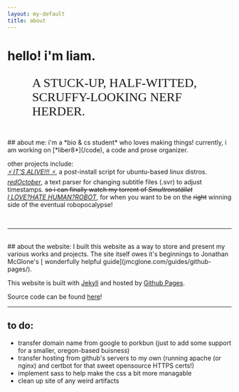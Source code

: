 ```yaml
---
layout: my-default
title: about
---
```


# hello! i'm liam. <object type="image/svg+xml" data="../assets/iconSmile5Optimized.svg"></object>
<!-- <img style="width:65%; padding-left:10%; padding-top:1%;" src="/images/nerfHerder4.png"> -->
<p style="font-family: 'EB Garamond'; padding-left: 11%; font-size: 2em">A STUCK-UP, HALF-WITTED, SCRUFFY-LOOKING NERF HERDER.</p>


<br />
## about me:
i'm a *bio & cs student* who loves making things! currently, i am working on [*liber8*](/code), a code and prose organizer.

other projects include:<br />
[*⚡ IT'S ALIVE!!! ⚡*](/code), a post-install script for ubuntu-based linux distros.<br />
[*redOctober*](/code), a text parser for changing subtitle files (.svr) to adjust timestamps. <strike>so i can finally watch my torrent of <em>Smultronstället</em></strike><br />
[*I LOVE?HATE HUMAN?ROBOT*](/code), for when you want to be on the ~~right~~ winning side of the eventual robopocalypse!<br />


<br />

---

<br />
## about the website:    
I built this website as a way to store and present my various works and projects. The site itself owes it's beginnings to Jonathan McGlone's [	wonderfully helpful guide](jmcglone.com/guides/github-pages/).

This website is built with [Jekyll](https://jekyllrb.com/) and hosted by [Github Pages](https://pages.github.com/).

Source code can be found [here](https://github.com/lbeckman314/lbeckman314.github.io)! 

---

## to do:
* transfer domain name from google to porkbun (just to add some support for a smaller, oregon-based buisness)
* transfer hosting from github's servers to my own (running apache (or nginx) and certbot for that sweet opensource HTTPS certs!)
* implement sass to help make the css a bit more managable
* clean up site of any weird artifacts
